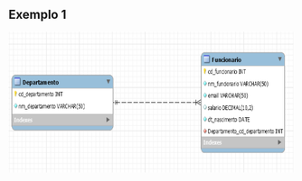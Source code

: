 ## Exemplo 1

<img src="https://github.com/gabsdnker/Entra21/blob/1b32feaa3ea403d8c7563ce441a0eb476d140888/Banco%20de%20Dados/Modelagem/Imagens/exemplo1.png" alt="Exemplo1" width="600" height="250">

